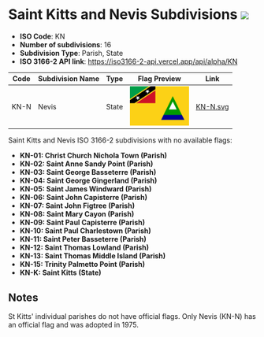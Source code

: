 # Saint Kitts and Nevis Subdivisions ![](https://flagcdn.com/h40/kn.png)

- **ISO Code**: KN
- **Number of subdivisions**: 16
- **Subdivision Type**: Parish, State
- **ISO 3166-2 API link**: https://iso3166-2-api.vercel.app/api/alpha/KN

| Code  | Subdivision Name         | Type | Flag Preview | Link |
|-------|--------------------------|--------------| -------------- |----------|
| KN-N | Nevis | State | <img src='https://raw.githubusercontent.com/amckenna41/iso3166-flags/main/iso3166-2-flags/KN/KN-N.svg' height='80'> | [KN-N.svg](https://github.com/amckenna41/iso3166-flags/blob/main/iso3166-2-flags/KN/KN-N.svg) |

Saint Kitts and Nevis ISO 3166-2 subdivisions with no available flags:

* **KN-01: Christ Church Nichola Town (Parish)**
* **KN-02: Saint Anne Sandy Point (Parish)**
* **KN-03: Saint George Basseterre (Parish)**
* **KN-04: Saint George Gingerland (Parish)**
* **KN-05: Saint James Windward (Parish)**
* **KN-06: Saint John Capisterre (Parish)**
* **KN-07: Saint John Figtree (Parish)**
* **KN-08: Saint Mary Cayon (Parish)**
* **KN-09: Saint Paul Capisterre (Parish)**
* **KN-10: Saint Paul Charlestown (Parish)**
* **KN-11: Saint Peter Basseterre (Parish)**
* **KN-12: Saint Thomas Lowland (Parish)**
* **KN-13: Saint Thomas Middle Island (Parish)**
* **KN-15: Trinity Palmetto Point (Parish)**
* **KN-K: Saint Kitts (State)**

## Notes
St Kitts' individual parishes do not have official flags. Only Nevis (KN-N) has an official flag and was adopted in 1975.